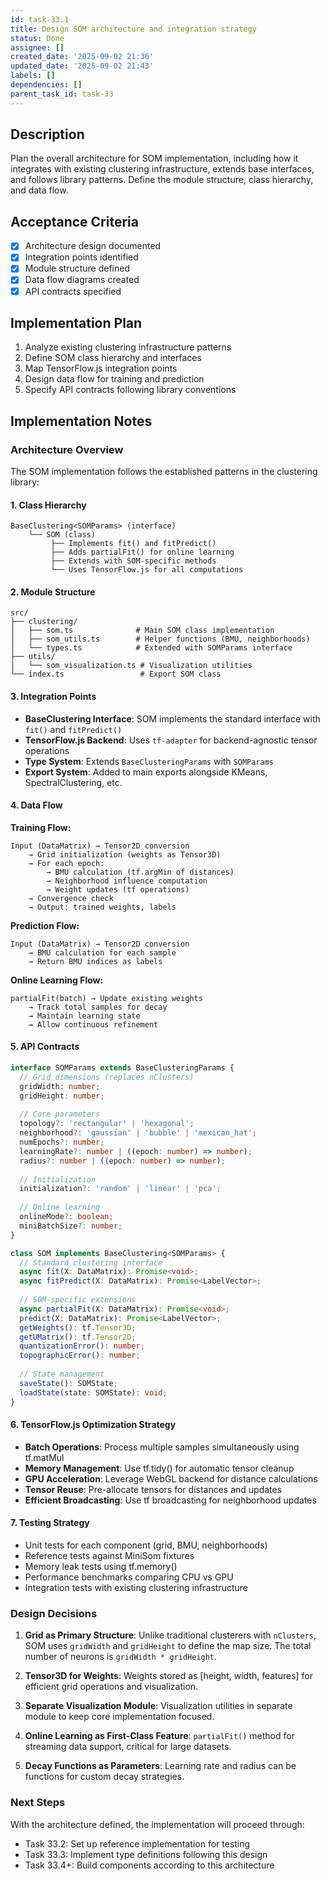 ```yaml
---
id: task-33.1
title: Design SOM architecture and integration strategy
status: Done
assignee: []
created_date: '2025-09-02 21:36'
updated_date: '2025-09-02 21:43'
labels: []
dependencies: []
parent_task_id: task-33
---
```


## Description

Plan the overall architecture for SOM implementation, including how it integrates with existing clustering infrastructure, extends base interfaces, and follows library patterns. Define the module structure, class hierarchy, and data flow.

## Acceptance Criteria

- [x] Architecture design documented
- [x] Integration points identified
- [x] Module structure defined
- [x] Data flow diagrams created
- [x] API contracts specified

## Implementation Plan

1. Analyze existing clustering infrastructure patterns
2. Define SOM class hierarchy and interfaces
3. Map TensorFlow.js integration points
4. Design data flow for training and prediction
5. Specify API contracts following library conventions

## Implementation Notes

### Architecture Overview

The SOM implementation follows the established patterns in the clustering library:

#### 1. Class Hierarchy

```
BaseClustering<SOMParams> (interface)
    └── SOM (class)
         ├── Implements fit() and fitPredict()
         ├── Adds partialFit() for online learning
         ├── Extends with SOM-specific methods
         └── Uses TensorFlow.js for all computations
```

#### 2. Module Structure

```
src/
├── clustering/
│   ├── som.ts              # Main SOM class implementation
│   ├── som_utils.ts        # Helper functions (BMU, neighborhoods)
│   └── types.ts            # Extended with SOMParams interface
├── utils/
│   └── som_visualization.ts # Visualization utilities
└── index.ts                 # Export SOM class
```

#### 3. Integration Points

- **BaseClustering Interface**: SOM implements the standard interface with `fit()` and `fitPredict()`
- **TensorFlow.js Backend**: Uses `tf-adapter` for backend-agnostic tensor operations
- **Type System**: Extends `BaseClusteringParams` with `SOMParams`
- **Export System**: Added to main exports alongside KMeans, SpectralClustering, etc.

#### 4. Data Flow

**Training Flow:**
```
Input (DataMatrix) → Tensor2D conversion
    → Grid initialization (weights as Tensor3D)
    → For each epoch:
        → BMU calculation (tf.argMin of distances)
        → Neighborhood influence computation
        → Weight updates (tf operations)
    → Convergence check
    → Output: trained weights, labels
```

**Prediction Flow:**
```
Input (DataMatrix) → Tensor2D conversion
    → BMU calculation for each sample
    → Return BMU indices as labels
```

**Online Learning Flow:**
```
partialFit(batch) → Update existing weights
    → Track total samples for decay
    → Maintain learning state
    → Allow continuous refinement
```

#### 5. API Contracts

```typescript
interface SOMParams extends BaseClusteringParams {
  // Grid dimensions (replaces nClusters)
  gridWidth: number;
  gridHeight: number;
  
  // Core parameters
  topology?: 'rectangular' | 'hexagonal';
  neighborhood?: 'gaussian' | 'bubble' | 'mexican_hat';
  numEpochs?: number;
  learningRate?: number | ((epoch: number) => number);
  radius?: number | ((epoch: number) => number);
  
  // Initialization
  initialization?: 'random' | 'linear' | 'pca';
  
  // Online learning
  onlineMode?: boolean;
  miniBatchSize?: number;
}

class SOM implements BaseClustering<SOMParams> {
  // Standard clustering interface
  async fit(X: DataMatrix): Promise<void>;
  async fitPredict(X: DataMatrix): Promise<LabelVector>;
  
  // SOM-specific extensions
  async partialFit(X: DataMatrix): Promise<void>;
  predict(X: DataMatrix): Promise<LabelVector>;
  getWeights(): tf.Tensor3D;
  getUMatrix(): tf.Tensor2D;
  quantizationError(): number;
  topographicError(): number;
  
  // State management
  saveState(): SOMState;
  loadState(state: SOMState): void;
}
```

#### 6. TensorFlow.js Optimization Strategy

- **Batch Operations**: Process multiple samples simultaneously using tf.matMul
- **Memory Management**: Use tf.tidy() for automatic tensor cleanup
- **GPU Acceleration**: Leverage WebGL backend for distance calculations
- **Tensor Reuse**: Pre-allocate tensors for distances and updates
- **Efficient Broadcasting**: Use tf broadcasting for neighborhood updates

#### 7. Testing Strategy

- Unit tests for each component (grid, BMU, neighborhoods)
- Reference tests against MiniSom fixtures
- Memory leak tests using tf.memory()
- Performance benchmarks comparing CPU vs GPU
- Integration tests with existing clustering infrastructure

### Design Decisions

1. **Grid as Primary Structure**: Unlike traditional clusterers with `nClusters`, SOM uses `gridWidth` and `gridHeight` to define the map size. The total number of neurons is `gridWidth * gridHeight`.

2. **Tensor3D for Weights**: Weights stored as [height, width, features] for efficient grid operations and visualization.

3. **Separate Visualization Module**: Visualization utilities in separate module to keep core implementation focused.

4. **Online Learning as First-Class Feature**: `partialFit()` method for streaming data support, critical for large datasets.

5. **Decay Functions as Parameters**: Learning rate and radius can be functions for custom decay strategies.

### Next Steps

With the architecture defined, the implementation will proceed through:
- Task 33.2: Set up reference implementation for testing
- Task 33.3: Implement type definitions following this design
- Task 33.4+: Build components according to this architecture
